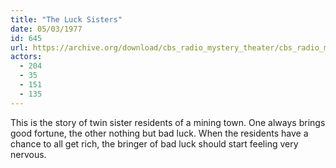 ```yaml
---
title: "The Luck Sisters"
date: 05/03/1977
id: 645
url: https://archive.org/download/cbs_radio_mystery_theater/cbs_radio_mystery_theater-0601-0650.zip/cbs_radio_mystery_theater-0601-0650%2Fcbsrmt_0645_the_luck_sisters.mp3
actors:
  - 204
  - 35
  - 151
  - 135
---
```

This is the story of twin sister residents of a mining town. One always brings good fortune, the other nothing but bad luck. When the residents have a chance to all get rich, the bringer of bad luck should start feeling very nervous.